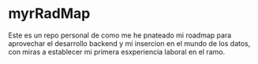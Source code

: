 # myrRadMap
Este es un repo personal de como me he pnateado mi roadmap para aprovechar el desarrollo backend y mi insercion en el mundo de los datos, con miras a establecer mi primera esxperiencia laboral en el ramo.
